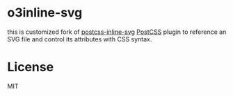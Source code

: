 # o3inline-svg
this is customized fork of [postcss-inline-svg]
[PostCSS] plugin to reference an SVG file and control its attributes with CSS syntax.

[PostCSS]: https://github.com/postcss/postcss
[PostCSS]: https://github.com/postcss/postcss
[postcss-inline-svg]: https://github.com/TrySound/postcss-inline-svg



# License

MIT
